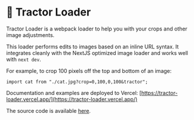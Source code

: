 # 🚜 Tractor Loader

Tractor Loader is a webpack loader to help you with your crops and other image adjustments.

This loader performs edits to images based on an inline URL syntax. It integrates cleanly with the
NextJS optimized image loader and works well with `next dev`.

For example, to crop 100 pixels off the top and bottom of an image:

```tsx
import cat from "./cat.jpg?crop=0,100,0,100&tractor";
```

Documentation and examples are deployed to Vercel:
[https://tractor-loader.vercel.app/](https://tractor-loader.vercel.app/)

The source code is available [here](https://github.com/jasonthorsness/tractor-loader).
